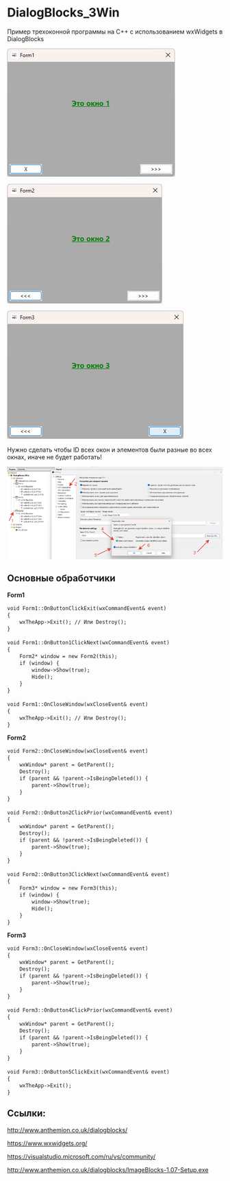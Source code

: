 # DialogBlocks_3Win
Пример трехоконной программы на C++ с использованием wxWidgets в DialogBlocks

![srcreenshot](screenshot1.png)

![srcreenshot](screenshot2.png)

![srcreenshot](screenshot3.png)

Нужно сделать чтобы ID всех окон и элементов были разные во всех окнах, иначе не будет работать!

![srcreenshot](screenshot4.png)

## Основные обработчики

**Form1**

```
void Form1::OnButtonClickExit(wxCommandEvent& event)
{
    wxTheApp->Exit(); // Или Destroy();
}

void Form1::OnButton1ClickNext(wxCommandEvent& event)
{
    Form2* window = new Form2(this);
    if (window) {
        window->Show(true);
        Hide();
    }
}

void Form1::OnCloseWindow(wxCloseEvent& event)
{
    wxTheApp->Exit(); // Или Destroy();
}
```

**Form2**

```
void Form2::OnCloseWindow(wxCloseEvent& event)
{
    wxWindow* parent = GetParent();
    Destroy();
    if (parent && !parent->IsBeingDeleted()) {
        parent->Show(true);
    }
}

void Form2::OnButton2ClickPrior(wxCommandEvent& event)
{
    wxWindow* parent = GetParent();
    Destroy();
    if (parent && !parent->IsBeingDeleted()) {
        parent->Show(true);
    }
}

void Form2::OnButton3ClickNext(wxCommandEvent& event)
{
    Form3* window = new Form3(this);
    if (window) {
        window->Show(true);
        Hide();
    }
}
```

**Form3**

```
void Form3::OnCloseWindow(wxCloseEvent& event)
{
    wxWindow* parent = GetParent();
    Destroy();
    if (parent && !parent->IsBeingDeleted()) {
        parent->Show(true);
    }
}

void Form3::OnButton4ClickPrior(wxCommandEvent& event)
{
    wxWindow* parent = GetParent();
    Destroy();
    if (parent && !parent->IsBeingDeleted()) {
        parent->Show(true);
    }
}

void Form3::OnButton5ClickExit(wxCommandEvent& event)
{
    wxTheApp->Exit();
}
```

## Ссылки:

http://www.anthemion.co.uk/dialogblocks/

https://www.wxwidgets.org/

https://visualstudio.microsoft.com/ru/vs/community/

http://www.anthemion.co.uk/dialogblocks/ImageBlocks-1.07-Setup.exe
